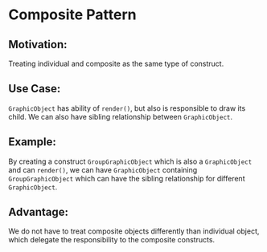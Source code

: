 # Composite Pattern

## Motivation:

Treating individual and composite as the same type of construct.

## Use Case:

`GraphicObject` has ability of `render()`, but also is responsible to draw its child. We can also have sibling relationship between `GraphicObject`.

## Example:

By creating a construct `GroupGraphicObject` which is also a `GraphicObject` and can `render()`, we can have `GraphicObject` containing `GroupGraphicObject` which can have the sibling relationship for different `GraphicObject`.

## Advantage:

We do not have to treat composite objects differently than individual object, which delegate the responsibility to the composite constructs.